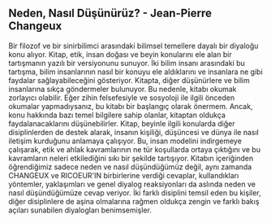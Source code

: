 ## Neden, Nasıl Düşünürüz? - Jean-Pierre Changeux

Bir filozof ve bir sinirbilimci arasındaki bilimsel temellere dayalı bir diyaloğu konu alıyor. Kitap, etik, insan doğası ve beyin konularını ele alan bir tartışmanın yazılı bir versiyonunu sunuyor. İki bilim insanı arasındaki bu tartışma, bilim insanlarının nasıl bir konuyu ele aldıklarını ve insanlara ne gibi faydalar sağlayabileceğini gösteriyor. Kitapta, diğer düşünürlere ve bilim insanlarına sıkça göndermeler bulunuyor. Bu nedenle, kitabı okumak zorlayıcı olabilir. Eğer zihin felsefesiyle ve sosyoloji ile ilgili önceden okumalar yapmadıysanız, bu kitabı bir başlangıç olarak önermem. Ancak, konu hakkında bazı temel bilgilere sahip olanlar, kitaptan oldukça faydalanacaklarını düşünebilirler. Kitap, beyinle ilgili konularda diğer disiplinlerden de destek alarak, insanın kişiliği, düşüncesi ve dünya ile nasıl iletişim kurduğunu anlamaya çalışıyor. Bu, insan modelini indirgemeye çalışarak, etik ve ahlak kavramlarının ne tür koşullarda ortaya çıktığını ve bu kavramların neleri etkilediğini sıkı bir şekilde tartışıyor. Kitabın içeriğinden öğrendiğimiz sadece neden ve nasıl düşündüğümüz değil, aynı zamanda CHANGEUX ve RICOEUR'IN birbirlerine verdiği cevaplar, kullandıkları yöntemler, yaklaşımları ve genel diyalog reaksiyonları da aslında neden ve nasıl düşündüğümüze cevap veriyor. İki farklı disiplini temsil eden bu kişiler, diğer disiplinlere de aşina olmalarına rağmen oldukça zengin ve farklı bakış açıları sunabilen diyalogları benimsemişler.